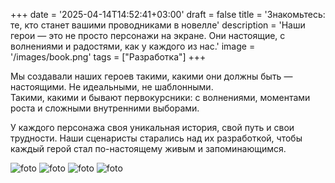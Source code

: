 +++
date = '2025-04-14T14:52:41+03:00'
draft = false
title = 'Знакомьтесь: те, кто станет вашими проводниками в новелле'
description = 'Наши герои — это не просто персонажи на экране. Они настоящие, с волнениями и радостями, как у каждого из нас.'
image = '/images/book.png'
tags = ["Разработка"]
+++

Мы создавали наших героев такими, какими они должны быть — настоящими. Не идеальными, не шаблонными.  
Такими, какими и бывают первокурсники: с волнениями, моментами роста и сложными внутренними выборами.

У каждого персонажа своя уникальная история, свой путь и свои трудности. Наши сценаристы старались над их разработкой, чтобы каждый герой стал по-настоящему живым и запоминающимся.

![foto](/images/char/char1.png)
![foto](/images/char/char2.png)
![foto](/images/char/char3.png)
![foto](/images/char/char4.png)